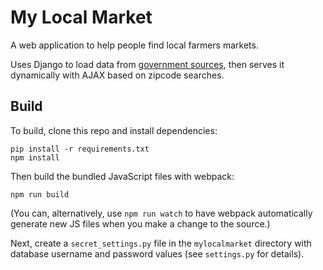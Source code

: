 # My Local Market
A web application to help people find local farmers markets.

Uses Django to load data from [government sources](https://catalog.data.gov/dataset/farmers-markets-geographic-data), then serves it dynamically with AJAX based on zipcode searches.

## Build
To build, clone this repo and install dependencies:

```shell
pip install -r requirements.txt
npm install
```

Then build the bundled JavaScript files with webpack:
```shell
npm run build
```

(You can, alternatively, use `npm run watch` to have webpack automatically generate new JS files when you make a change to the source.)

Next, create a `secret_settings.py` file in the `mylocalmarket` directory with database username and password values (see `settings.py` for details).
